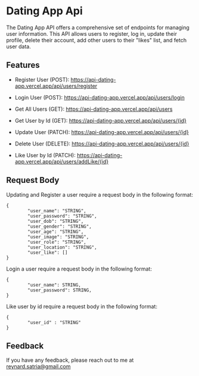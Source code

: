 
# Dating App Api

The Dating App API offers a comprehensive set of endpoints for managing user information. This API allows users to register, log in, update their profile, delete their account, add other users to their "likes" list, and fetch user data.


## Features

- Register User (POST): https://api-dating-app.vercel.app/api/users/register

- Login User (POST): https://api-dating-app.vercel.app/api/users/login

- Get All Users (GET): https://api-dating-app.vercel.app/api/users

- Get User by Id (GET): https://api-dating-app.vercel.app/api/users/{id}

- Update User (PATCH): https://api-dating-app.vercel.app/api/users/{id}

- Delete User (DELETE): https://api-dating-app.vercel.app/api/users/{id}

- Like User by Id (PATCH): https://api-dating-app.vercel.app/api/users/addLike/{id}



## Request Body

Updating and Register a user require a request body in the following format:

    {
            "user_name": "STRING",
            "user_password": "STRING",
            "user_dob": "STRING",
            "user_gender": "STRING",
            "user_age": "STRING",
            "user_image": "STRING",
            "user_role": "STRING",
            "user_location": "STRING",
            "user_like": []
    }

Login a user require a request body in the following format:

    {
            "user_name": STRING,
            "user_password": STRING,
    }


Like user by id require a request body in the following format:

    {
            "user_id" : "STRING"
    }


## Feedback

If you have any feedback, please reach out to me at reynard.satria@gmail.com


